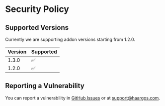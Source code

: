 # Security Policy

## Supported Versions

Currently we are supporting addon versions starting from 1.2.0.

| Version | Supported          |
| ------- | ------------------ |
| 1.3.0   | :white_check_mark: |
| 1.2.0   | :white_check_mark: |

## Reporting a Vulnerability

You can report a vulnerability in [GitHub Issues](https://github.com/haargos/ha-addons/issues) or at support@haargos.com.
